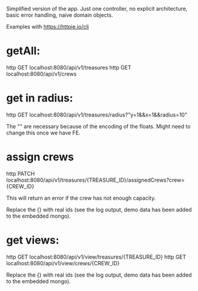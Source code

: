 Simplified version of the app. Just one controller, no explicit architecture, basic error handling,
naive domain objects.

Examples with https://httpie.io/cli

# getAll:

http GET localhost:8080/api/v1/treasures
http GET localhost:8080/api/v1/crews

# get in radius:

http GET localhost:8080/api/v1/treasures/radius?"y=1&&x=1&&radius=10"

The "" are necessary because of the encoding of the floats.
Might need to change this once we have FE.

# assign crews

http PATCH localhost:8080/api/v1/treasures/{TREASURE_ID}/assignedCrews?crew={CREW_ID}

This will return an error if the crew has not enough capacity.

Replace the {} with real ids (see the log output, demo data has been added to the embedded mongo).

# get views:

http GET localhost:8080/api/v1/view/treasures/{TREASURE_ID}
http GET localhost:8080/api/v1/view/crews/{CREW_ID}

Replace the {} with real ids (see the log output, demo data has been added to the embedded mongo).